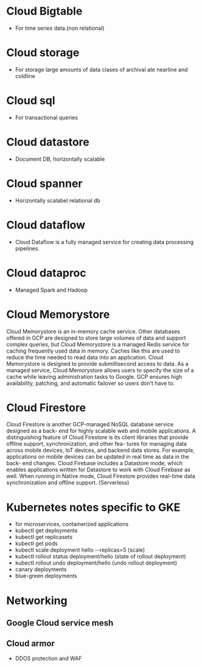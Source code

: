 # Cloud Bigtable

* For time series data.(non relational) 

# Cloud storage

* For storage large amounts of data clases of archival ate nearline and coldline

# Cloud sql

* For transactional queries

# Cloud datastore

* Document DB, horizontally scalable

# Cloud spanner 

+ Horizontally scalabel relational db

# Cloud dataflow

* Cloud Dataflow is a fully managed service for creating data processing pipelines. 

# Cloud dataproc 

* Managed Spark and Hadoop



# Cloud Memorystore

Cloud Memorystore is an in-memory cache service. Other databases offered in GCP
are designed to store large volumes of data and support complex queries, but Cloud
Memorystore is a managed Redis service for caching frequently used data in memory.
Caches like this are used to reduce the time needed to read data into an application. Cloud
Memorystore is designed to provide submillisecond access to data.
As a managed service, Cloud Memorystore allows users to specify the size of a cache
while leaving administration tasks to Google. GCP ensures high availability, patching, and
automatic failover so users don’t have to.

# Cloud Firestore
Cloud Firestore is another GCP-managed NoSQL database service designed as a back-
end for highly scalable web and mobile applications. A distinguishing feature of Cloud
Firestore is its client libraries that provide offline support, synchronization, and other fea-
tures for managing data across mobile devices, IoT devices, and backend data stores. For
example, applications on mobile devices can be updated in real time as data in the back-
end changes.
Cloud Firebase includes a Datastore mode, which enables applications written for
Datastore to work with Cloud Firebase as well. When running in Native mode, Cloud
Firestore provides real-time data synchronization and offline support. (Serverless) 

# Kubernetes notes specific to GKE 

* for microservices, containerized applications
* kubectl get deployments
* kubectl get replicasets
* kubectl get pods
* kubectl scale deployment hello --replicas=5 (scale)
* kubectl rollout status deployment/hello (state of rollout deployment) 
* kubectl rollout undo deployment/hello (undo rollout deployment)
* canary deployments
* blue-green deployments

 
 # Networking
 
 ## Google Cloud service mesh 
 ## Cloud armor 
 * DDOS protection and WAF 
 ## 
 
 


